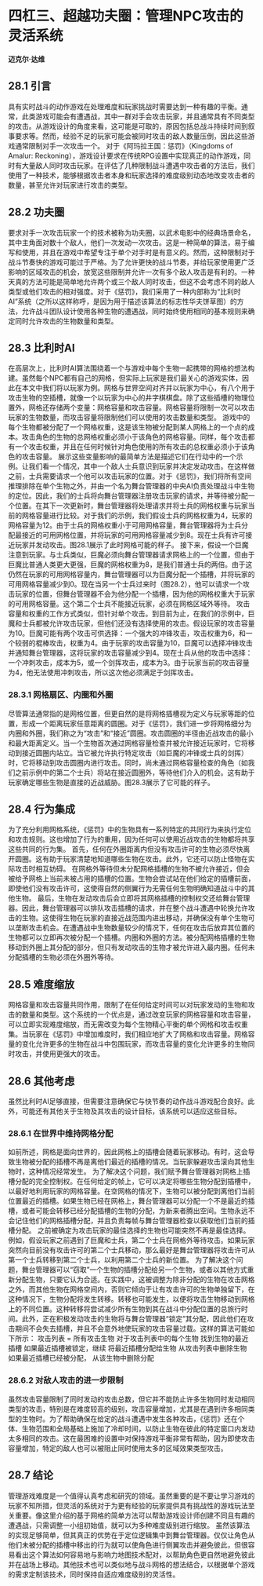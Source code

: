 # 四杠三、超越功夫圈：管理NPC攻击的灵活系统

**迈克尔·达维**

## 28.1 引言
具有实时战斗的动作游戏在处理难度和玩家挑战时需要达到一种有趣的平衡。通常，此类游戏可能会有遭遇战，其中一群对手会攻击玩家，并且通常具有不同类型的攻击。从游戏设计的角度来看，这可能是可取的，原因包括总战斗持续时间到叙事要求等。然而，经验不足的玩家可能会被同时攻击的敌人数量压倒，因此这些游戏通常限制对手一次攻击一个。
对于《阿玛拉王国：惩罚》（Kingdoms of Amalur: Reckoning），游戏设计要求在传统RPG设置中实现真正的动作游戏，同时有大量敌人同时攻击玩家。在评估了几种限制战斗遭遇中攻击者的方法后，我们使用了一种技术，能够根据攻击者本身和玩家选择的难度级别动态地改变攻击者的数量，甚至允许对玩家进行攻击的类型。

## 28.2 功夫圈
要求对手一次攻击玩家一个的技术被称为功夫圈，以武术电影中的经典场景命名，其中主角面对数十个敌人，他们一次发动一次攻击。这是一种简单的算法，易于编写和使用，并且在游戏中希望专注于单个对手时是有意义的。然而，这种限制对于战斗节奏快的游戏可能过于严格。为了允许更快的战斗节奏，并给玩家使用更广泛影响的区域攻击的机会，放宽这些限制并允许一次有多个敌人攻击是有利的。一种天真的方法可能是简单地允许两个或三个敌人同时攻击，但这不会考虑不同的敌人类型或他们攻击的相对强度。对于《惩罚》，我们采用了一种内部称为“比利时AI”系统（之所以这样称呼，是因为用于描述该算法的标志性华夫饼草图）的方法，允许战斗团队设计使用各种生物的遭遇战，同时始终使用相同的基本规则来确定同时允许攻击的生物数量和类型。

## 28.3 比利时AI
在高层次上，比利时AI算法围绕着一个与游戏中每个生物一起携带的网格的想法构建。虽然每个NPC都有自己的网格，但实际上玩家是我们最关心的游戏实体，因此在本文中我们将以玩家为例。网格与世界空间对齐并以玩家为中心，有八个用于攻击生物的空插槽，就像一个以玩家为中心的井字棋棋盘。除了这些插槽的物理位置外，网格还存储两个变量：网格容量和攻击容量。网格容量将限制一次可以攻击玩家的生物数量，而攻击容量将限制他们可以使用的攻击数量和类型。
游戏中的每个生物都被分配了一个网格权重，这是该生物被分配到某人网格上的一个点的成本。攻击角色的生物的总网格权重必须小于该角色的网格容量。同样，每个攻击都有一个攻击权重，并且在任何时候针对角色使用的所有攻击的总权重必须小于该角色的攻击容量。
展示这些变量影响的最简单方法是描述它们在行动中的一个示例。让我们看一个情况，其中一个敌人士兵意识到玩家并决定发动攻击。在这样做之前，士兵需要请求一个他可以攻击玩家的位置。对于《惩罚》，我们将所有空间推理排除在单个生物之外，并由一个名为舞台管理器的中央AI负责处理战斗中生物的定位。因此，我们的士兵将向舞台管理器注册攻击玩家的请求，并等待被分配一个位置。在其下一次更新时，舞台管理器将处理请求并将士兵的网格权重与玩家当前的网格容量进行比较。对于我们的示例，我们假设士兵的网格权重为4，玩家的网格容量为12。由于士兵的网格权重小于可用网格容量，舞台管理器将为士兵分配最接近的可用网格位置，并将玩家的可用网格容量减少到8。现在士兵有许可接近玩家并发动攻击。图28.1展示了此时网格可能的样子。
接下来，假设一个巨魔注意到玩家。与士兵类似，巨魔必须向舞台管理器请求网格上的一个位置，但由于巨魔比普通人类更大更强，巨魔的网格权重为8，是我们普通士兵的两倍。由于这仍然在玩家的可用网格容量内，舞台管理器可以为巨魔分配一个插槽，并将玩家的可用网格容量减少到0。现在当另一个士兵过来时（图28.2），他可以请求一个攻击玩家的位置，但舞台管理器不会为他分配一个插槽，因为他的网格权重大于玩家的可用网格容量。这个第二个士兵不能接近玩家，必须在网格区域外等待。
攻击容量和权重的工作方式类似，但针对单个攻击。到目前为止，在我们的示例中，巨魔和士兵都被允许攻击玩家，但他们还没有选择使用的攻击。假设玩家的攻击容量为10。巨魔可能有两个攻击可供选择：一个强大的冲锋攻击，攻击权重为6，和一个较弱的棍棒攻击，权重为4。由于玩家的攻击容量为10，巨魔可以选择冲锋攻击并通知舞台管理器，这将玩家的攻击容量减少到4。现在士兵从他的攻击中选择：一个冲刺攻击，成本为5，或一个剑挥攻击，成本为3。由于玩家当前的攻击容量为4，他无法使用冲刺攻击，所以这次他必须满足于剑挥攻击。

### 28.3.1 网格扇区、内圈和外圈
尽管算法通常指的是网格位置，但更自然的是将网格插槽视为定义与玩家等距的位置，形成一个距离玩家任意距离的圆圈。对于《惩罚》，我们进一步将网格细分为内圈和外圈，我们称之为“攻击”和“接近”圆圈。攻击圆圈的半径由近战攻击的最小和最大距离定义。当一个生物首次通过网格容量检查并被允许接近玩家时，它将移动到接近圆圈内站立。当它被允许执行特定攻击（如巨魔的冲锋或士兵的剑挥）时，它将移动到攻击圆圈内进行攻击。同时，尚未通过网格容量检查的角色（如我们之前示例中的第二个士兵）将站在接近圆圈外，等待他们介入的机会。这有助于玩家确定哪些生物是直接的近战威胁。图28.3展示了它可能的样子。

## 28.4 行为集成
为了充分利用网格系统，《惩罚》中的生物具有一系列特定的共同行为来执行定位和攻击规则。这也增加了行为的重用，因为任何可以使用近战攻击的生物都将共享这些共同的行为集。
首先，任何在外圈距离内但没有攻击许可的生物必须尽快离开圆圈。这有助于玩家清楚地知道哪些生物在攻击。此外，它还可以防止怪物在实际攻击时相互妨碍。
在网格外等待但未分配网格插槽的生物不被允许接近，但会被给予网格上当前未被占用的插槽的位置。生物会尝试站在他们给定的插槽前面，即使他们没有攻击许可，这使得自然的侧翼行为无需任何生物明确知道战斗中的其他生物。
最后，生物在发动攻击后会立即将其网格插槽的控制权交还给舞台管理器。因此，舞台管理器可以排队攻击插槽的请求，并在整个战斗遭遇中轮换允许攻击的生物。这使得生物在玩家的直接近战范围内进出移动，并确保没有单个生物可以垄断攻击机会。在遭遇战中生物数量较少的情况下，任何在攻击后放弃其位置的生物都可以立即再次被分配一个插槽。内圈和外圈的方法。被分配网格插槽的生物移动到外圈上其分配的部分，但只有发动攻击的生物才被允许进入最内圈。任何未分配插槽的生物必须在外圈外等待。

## 28.5 难度缩放
网格容量和攻击容量共同作用，限制了在任何给定时间可以对玩家发动的生物和攻击的数量和类型。这个系统的一个优点是，通过改变玩家的网格容量和攻击容量，可以立即实现难度缩放，而无需改变为每个生物精心平衡的单个网格和攻击权重集。当玩家在《惩罚》中增加难度时，我们相应地扩大了网格和攻击容量。网格容量的变化允许更多的生物在战斗中包围玩家，而攻击容量的变化允许更多的生物同时攻击，并使用更强大的攻击。

## 28.6 其他考虑
虽然比利时AI足够直接，但需要注意确保它与快节奏的动作战斗游戏配合良好。此外，可能还有其他关于生物及其攻击的设计目标，该系统可以适应这些目标。

### 28.6.1 在世界中维持网格分配
如前所述，网格是面向世界的，因此网格上的插槽会随着玩家移动。有时，这会导致生物被分配的插槽不再是离他们最近的插槽的情况。当玩家躲避攻击滚向其他生物时，这种情况经常发生。
为了解决这个问题，我们赋予舞台管理器对网格上插槽分配的完全控制权。在任何给定的帧上，它可以决定将哪些生物分配到插槽中，以最好地利用玩家的网格容量。在空网格的情况下，生物可以被分配到离他们当前位置最近的插槽。如果生物已经在网格上，舞台管理器可以分配一个不是最近的插槽，或者可能会转移已经分配插槽的生物的分配，为新来者腾出空间。生物永远不会记住他们的网格插槽分配，并且负责每帧与舞台管理器检查以获取他们当前的插槽分配。
之前被确定为攻击玩家的最佳选择的生物也可能突然不再是最佳选择。例如，假设玩家之前遇到了巨魔和士兵，第二个士兵在网格外等待攻击。如果玩家突然向目前没有攻击许可的第二个士兵移动，那么最好是舞台管理器将攻击许可从第一个士兵转移到第二个士兵，以利用第二个士兵的新位置。
为了解决这个问题，舞台管理器可以“窃取”一个生物的插槽分配给另一个生物，或者以其他方式重新分配生物，只要它认为合适。在实践中，这被调整为除非分配的生物在攻击网格之外，而其他生物在网格空间内，否则它倾向于让有攻击许可的生物单独留下，在这种情况下，生物分配将发生转移。转移也可能发生，以便将攻击生物移动到网格上的不同位置。这种转移将尝试减少所有生物到其在战斗中分配位置的总旅行时间。此外，正在积极发动攻击的生物将与舞台管理器“锁定”其分配，因此他们在攻击期间不会失去插槽，并且不会意外地使玩家的攻击容量过载。这样的算法可能如下所示：
攻击列表 = 所有攻击生物
对于攻击列表中的每个生物
找到生物的最近插槽
如果最近插槽被锁定，继续
将最近插槽分配给生物
从攻击列表中删除生物
如果最近插槽已经被分配，
从该生物中删除分配
### 28.6.2 对敌人攻击的进一步限制
虽然攻击容量限制了同时发动的攻击总数，但它并不能防止许多生物同时发动相同类型的攻击，特别是在难度较高的级别，攻击容量增加，尤其是在遇到许多相同类型的生物时。为了帮助确保在给定的战斗遭遇中发生各种攻击，《惩罚》还在个体、生物范围和全局基础上施加了冷却时间，以防止生物在彼此的特定窗口内发动太多相同的攻击。这在最困难的设置中对保持游戏平衡非常有帮助，因为即使攻击容量增加，特定的敌人也可以被阻止同时使用太多的区域效果类型攻击。

## 28.7 结论
管理游戏难度是一个值得认真考虑和研究的领域。虽然重要的是不要让学习游戏的玩家不知所措，但灵活的系统对于为更有经验的玩家提供具有挑战性的游戏玩法至关重要。像这里介绍的基于网格的简单方法可以帮助游戏设计师创建不同且有趣的遭遇战，只需调整一小组初始值，就可以为多种难度级别进行缩放。
虽然该算法的实现足够简单，但其真正的优势在于定位逻辑集中到舞台管理器。仅仅让角色从他们未被分配的插槽中移出的行为就可以使角色进行侧翼攻击并避免彼此，但很容易看出这个算法如何容易地与影响力地图技术配对，以帮助角色更自然地避免彼此并在战场上移动。其他技术也可以类似地与战斗网格的想法结合，以根据单个游戏的需求定制该技术，同时保持自适应难度级别的灵活性。